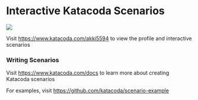 # Interactive Katacoda Scenarios

[![](http://shields.katacoda.com/katacoda/akki5594/count.svg)](https://www.katacoda.com/akki5594 "Get your profile on Katacoda.com")

Visit https://www.katacoda.com/akki5594 to view the profile and interactive scenarios

### Writing Scenarios
Visit https://www.katacoda.com/docs to learn more about creating Katacoda scenarios

For examples, visit https://github.com/katacoda/scenario-example
